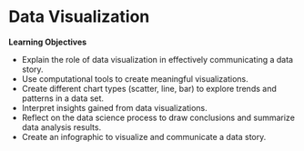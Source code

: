 # Data Visualization

<note>
<b>Learning Objectives</b>

- Explain the role of data visualization in effectively communicating a data story.
- Use computational tools to create meaningful visualizations.
- Create different chart types (scatter, line, bar) to explore trends and patterns in a data set.
- Interpret insights gained from data visualizations.
- Reflect on the data science process to draw conclusions and summarize data analysis results.
- Create an infographic to visualize and communicate a data story.

</note>